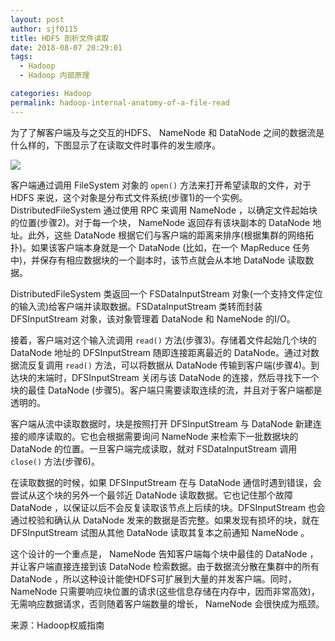 ```yaml
---
layout: post
author: sjf0115
title: HDFS 剖析文件读取
date: 2018-08-07 20:29:01
tags:
  - Hadoop
  - Hadoop 内部原理

categories: Hadoop
permalink: hadoop-internal-anatomy-of-a-file-read
---
```


为了了解客户端及与之交互的HDFS、 NameNode 和 DataNode 之间的数据流是什么样的，下图显示了在读取文件时事件的发生顺序。

![](https://github.com/sjf0115/PubLearnNotes/blob/master/image/Hadoop/hadoop-internal-anatomy-of-a-file-read-1.png?raw=true)

客户端通过调用 FileSystem 对象的 `open()` 方法来打开希望读取的文件，对于 HDFS 来说，这个对象是分布式文件系统(步骤1)的一个实例。DistributedFileSystem 通过使用 RPC 来调用 NameNode ，以确定文件起始块的位置(步骤2)。对于每一个块， NameNode 返回存有该块副本的 DataNode 地址。此外，这些 DataNode 根据它们与客户端的距离来排序(根据集群的网络拓扑)。如果该客户端本身就是一个 DataNode (比如，在一个 MapReduce 任务中)，并保存有相应数据块的一个副本时，该节点就会从本地 DataNode 读取数据。

DistributedFileSystem 类返回一个 FSDataInputStream 对象(一个支持文件定位的输入流)给客户端并读取数据。FSDataInputStream 类转而封装 DFSInputStream 对象，该对象管理着 DataNode 和 NameNode 的I/O。

接着，客户端对这个输入流调用 `read()` 方法(步骤3)。存储着文件起始几个块的 DataNode 地址的 DFSInputStream 随即连接距离最近的 DataNode。通过对数据流反复调用 `read()` 方法，可以将数据从 DataNode 传输到客户端(步骤4)。到达块的末端时，DFSInputStream 关闭与该 DataNode 的连接，然后寻找下一个块的最佳 DataNode (步骤5)。客户端只需要读取连续的流，并且对于客户端都是透明的。

客户端从流中读取数据时，块是按照打开 DFSInputStream 与 DataNode 新建连接的顺序读取的。它也会根据需要询问 NameNode 来检索下一批数据块的 DataNode 的位置。一旦客户端完成读取，就对 FSDataInputStream 调用 `close()` 方法(步骤6)。

在读取数据的时候，如果 DFSInputStream 在与 DataNode 通信时遇到错误，会尝试从这个块的另外一个最邻近 DataNode 读取数据。它也记住那个故障 DataNode ，以保证以后不会反复读取该节点上后续的块。DFSInputStream 也会通过校验和确认从 DataNode 发来的数据是否完整。如果发现有损坏的块，就在 DFSInputStream 试图从其他 DataNode 读取其复本之前通知 NameNode 。

这个设计的一个重点是， NameNode 告知客户端每个块中最佳的 DataNode ，并让客户端直接连接到该 DataNode 检索数据。由于数据流分散在集群中的所有 DataNode ，所以这种设计能使HDFS可扩展到大量的并发客户端。同时， NameNode 只需要响应块位置的请求(这些信息存储在内存中，因而非常高效)，无需响应数据请求，否则随着客户端数量的增长， NameNode 会很快成为瓶颈。



来源：Hadoop权威指南
